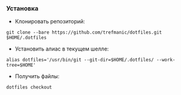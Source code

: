 
### Установка

* Клонировать репозиторий:
```
git clone --bare https://github.com/trefmanic/dotfiles.git $HOME/.dotfiles
```

* Установить алиас в текущем шелле:
```
alias dotfiles='/usr/bin/git --git-dir=$HOME/.dotfiles/ --work-tree=$HOME'
```

* Получить файлы:
```
dotfiles checkout
```

[//]: # (Created README)
[//]: # (Enabled GPG signing)
